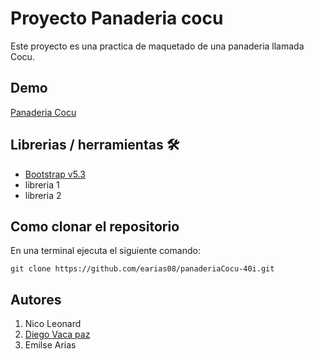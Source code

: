 # Proyecto Panaderia cocu

Este proyecto es una practica de maquetado de una panaderia llamada Cocu.

## Demo

[Panaderia Cocu](https://frolicking-twilight-390d08.netlify.app/)

## Librerias / herramientas 🛠

- [Bootstrap v5.3](https://getbootstrap.com/) 
- libreria 1
- libreria 2

## Como clonar el repositorio
En una terminal ejecuta el siguiente comando:

```
git clone https://github.com/earias08/panaderiaCocu-40i.git
```

## Autores

1. Nico Leonard
1. [Diego Vaca paz](https://github.com/diegovacapaz)
1. Emilse Arias
